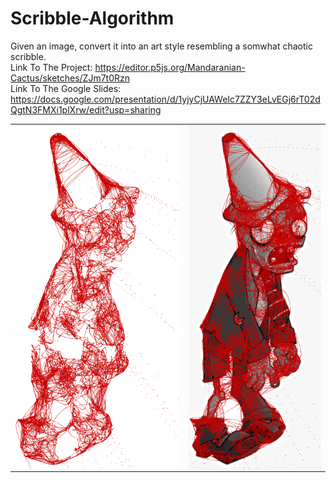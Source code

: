 # Scribble-Algorithm
Given an image, convert it into an art style resembling a somwhat chaotic scribble. </br>
Link To The Project: https://editor.p5js.org/Mandaranian-Cactus/sketches/ZJm7t0Rzn
</br>Link To The Google Slides: https://docs.google.com/presentation/d/1yjyCjUAWeIc7ZZY3eLvEGj6rT02dQgtN3FMXi1plXrw/edit?usp=sharing
<table>
  <tr>
    <td><img align="center" src="Result.PNG"></td>
    <td><img align="center" src="Zombie.PNG"></td>
  </tr>
</table>

